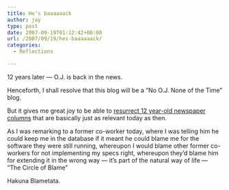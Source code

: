 ```yaml
---
title: He’s baaaaaack
author: jay
type: post
date: 2007-09-19T01:12:42+00:00
url: /2007/09/19/hes-baaaaaack/
categories:
  - Reflections

---
```

12 years later — O.J. is back in the news.

Henceforth, I shall resolve that this blog will be a “No O.J. None of the Time” blog.

But it gives me great joy to be able to [resurrect 12 year-old newspaper columns][1] that are basically just as relevant today as then.

As I was remarking to a former co-worker today, where I was telling him he could keep me in the database if it meant he could blame me for the software they were still running, whereupon I would blame other former co-workers for not implementing my specs right, whereupon they’d blame him for extending it in the wrong way — it’s part of the natural way of life — “The Circle of Blame”

Hakuna Blametata.

 [1]: https://rambleon.org/call-now-operators-are-standing-by/